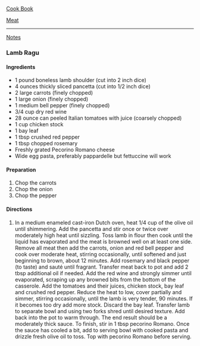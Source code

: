 [Cook Book](https://github.com/vmsmith/CookBook/blob/master/README.md)  

[Meat](https://github.com/vmsmith/CookBook/blob/master/meat.md)  

-----   

[Notes](https://github.com/vmsmith/CookBook/blob/master/notes.md)  

### Lamb Ragu  

#### Ingredients  

* 1 pound boneless lamb shoulder (cut into 2 inch dice)   
* 4 ounces thickly sliced pancetta (cut into 1/2 inch dice)   
* 2 large carrots (finely chopped)   
* 1 large onion (finely chopped)   
* 1 medium bell pepper (finely chopped)   
* 3/4 cup dry red wine   
* 28 ounce can peeled Italian tomatoes with juice (coarsely chopped)  
* 1 cup chicken stock  
* 1 bay leaf   
* 1 tbsp crushed red pepper   
* 1 tbsp chopped rosemary  
* Freshly grated Pecorino Romano cheese  
* Wide egg pasta, preferably pappardelle but fettuccine will work   

#### Preparation  

1. Chop the carrots  
2. Chop the onion  
3. Chop the pepper  

#### Directions  

1. In a medium enameled cast-iron Dutch oven, heat 1/4 cup of the olive oil until shimmering. Add the pancetta and stir once or twice over moderately high heat until sizzling. Toss lamb in flour then cook until the liquid has evaporated and the meat is browned well on at least one side.
Remove all meat then add the carrots, onion and red bell pepper and cook over moderate heat, stirring occasionally, until softened and just beginning to brown, about 12 minutes. Add rosemary and black pepper (to taste) and sauté until fragrant. 
Transfer meat back to pot and add 2 tbsp additional oil if needed. Add the red wine and strongly simmer until evaporated, scraping up any browned bits from the bottom of the casserole. Add the tomatoes and their juices, chicken stock, bay leaf and crushed red pepper. Reduce the heat to low, cover partially and simmer, stirring occasionally, until the lamb is very tender, 90 minutes. If it becomes too dry add more stock.  Discard the bay leaf.
Transfer lamb to separate  bowl and using two forks shred until desired texture. Add back into the pot to warm through. The end result should be a moderately thick sauce. To finish, stir in 1 tbsp pecorino Romano.
Once the sauce has cooled a bit, add to serving bowl with cooked pasta and drizzle fresh olive oil to toss. Top with pecorino Romano before serving.
